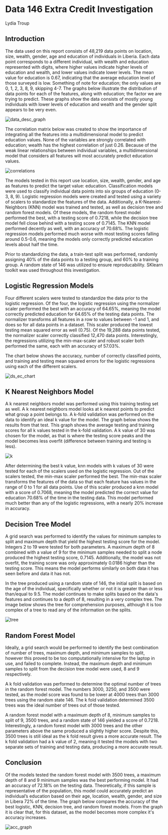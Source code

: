 # Data 146 Extra Credit Investigation
Lydia Troup

## Introduction
  The data used on this report consists of 48,219 data points on location, size, wealth, gender, age and education of individuals in Liberia. Each data point corresponds to a different individual, with wealth and education represented with digits, where higher values indicate higher levels of education and wealth, and lower values indicate lower levels. The mean value for education is 0.67, indicating that the average education level of those surveyed is low. Something of note for education; the only values are 0, 1, 2, 3, 8, 9, skipping 4-7. The graphs below illustrate the distribution of data points for each of the features, along with education; the factor we are trying to predict. These graphs show the data consists of mostly young individuals with lower levels of education and wealth and the gender split appears to be very even. 

![data_desc_graph](data_desc_graph.png)
  
  The correlation matrix below was created to show the importance of integrating all the features into a multidimensional model to predict education values. None of the variables are strongly correlated with education; wealth has the highest correlation of just 0.26. Because of the weak linear relationships between individual variables, a multidimensional model that considers all features will most accurately predict education values. 

![correlations](correlations.png)

  The models tested in this report use location, size, wealth, gender, and age as features to predict the target value: education. Classification models were used to classify individual data points into six groups of education (0-3, 8, 9). Logistic regression models were created and tested using a variety of scalers to standardize the features of the data. Additionally, a K-Nearest-Neighbors (KNN) model was trained and tested, as well as decision tree and random forest models. Of these models, the random forest model performed the best, with a testing score of 0.7218, while the decision tree model fell close behind with a testing score of 0.7145. The KNN model performed decently as well, with an accuracy of 70.68%. The logistic regression models performed much worse with most testing scores falling around 0.5-0.6, meaning the models only correctly predicted education levels about half the time.

  Prior to standardizing the data, a train-test split was performed, randomly assigning 40% of the data points to a testing group, and 60% to a training group. A random state of 146 was utilized to ensure reproducability. SKlearn toolkit was used throughout this investigation.


## Logistic Regression Models
  Four different scalers were tested to standardize the data prior to the logistic regression. Of the four, the logistic regression using the normalizer scaler performed the best with an accuracy of 64.65%, meaning the model correctly predicted education for 64.65% of the testing data points. The normalizer transforms all features in a row to values between -1 and 1, and does so for all data points in a dataset. This scaler produced the lowest testing mean squared error as well (0.75). Of the 19,288 data points tested, the normalizer scaler correctly classified 12,470 data points. Interestingly, the regressions utilizing the min-max-scaler and robust scaler both performed the same, each with an accuracy of 57.03%.

  The chart below shows the accuracy, number of correctly classified points, and training and testing mean squared errors for the logistic regressions using each of the different scalers.

![ds_ec_chart](ds_ec_chart.png)


## K Nearest Neighbors Model
A k nearest neighbors model was performed using this training testing set as well. A k nearest neighbors model looks at k nearest points to predict what group a point belongs to. A k-fold validation was performed on the data to identify an ideal k value for the model. The graph below shows the results from that test. This graph shows the average testing and training scores for all k values tested in the k-fold validation. A k value of 30 was chosen for the model, as that is where the testing score peaks and the model becomes less overfit (difference between training and testing is less).

![k](k.png)

  After determining the best k value, knn models with k values of 30 were tested for each of the scalers used on the logistic regression. Out of the scalers tested, the min-max scaler performed the best. The min-max scaler transforms the features of the data so that each feature has values in the range of 0 to 1 for all data points. Use of this scaler produced a knn model with a score of 0.7068, meaning the model predicted the correct value for education 70.68% of the time in the testing data. This model performed much better than any of the logistic regressions, with a nearly 20% increase in accuracy.

## Decision Tree Model
A grid search was performed to identify the values for minimum samples to split and maximum depth that yield the highest testing score for the model. Integers 2 to 19 were tested for both parameters. A maximum depth of 8 combined with a value of 9 for the minimum samples needed to split a node produced the highest testing score, 0.7145. Additionally, the model was not overfit, the training score was only approximately 0.0186 higher than the testing score. This means the model performs similarly on both data it has seen before and data it has not.
	
  In the tree produced using a random state of 146, the initial split is based on the age of the individual, specifically whether or not it is greater than or less than/equal to 9.5. The model continues to make splits based on the data's features and continues to a depth of 8, resulting in a very complex tree. The image below shows the tree for comprehension purposes, although it is too complex of a tree to read any of the information on the splits.

![tree](tree.svg)


## Random Forest Model
Ideally, a grid search would be performed to identify the best combination of number of trees, maximum depth, and minimum samples to split, however this proved to be too computationally intensive for the laptop in use, and failed to complete. Instead, the maximum depth and minimum samples to split from the decision tree model were used, 8 and 9 respectively. 
	
  A k fold validation was performed to determine the optimal number of trees in the random forest model. The numbers 3000, 3250, and 3500 were tested, as the model score was found to be lower at 4000 trees than 3000 trees using the random state 146. The k fold validation determined 3500 trees was the ideal number of trees out of those tested. 

  A random forest model with a maximum depth of 8, minimum samples to split of 9, 3500 trees, and a random state of 146 yielded a score of 0.7218. Interestingly, a random forest model with 3000 trees and the other parameters above the same produced a slightly higher score. Despite this, 3500 trees is still ideal as the k fold result gives a more accurate result. The k fold validation had a k value of 2, meaning it tested the models with two separate sets of training and testing data, producing a more accurate result. 


## Conclusion
Of the models tested the random forest model with 3500 trees, a maximum depth of 8 and 9 minimum samples was the best performing model. It had an accuracy of 72.18% on the testing data. Theoretically, if this sample is representative of the population, this model could accurately predict an individual’s education based on their age, location, wealth, gender, and size in Libera 72% of the time.
	The graph below compares the accuracy of the best logistic, KNN, decision tree, and random forest models. From the graph it is clear that, for this dataset, as the model becomes more complex it's accuracy increases.

![acc_graph](acc_graph.png)
